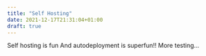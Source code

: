 ```yaml
---
title: "Self Hosting"
date: 2021-12-17T21:31:04+01:00
draft: true
---
```


Self hosting is fun And autodeployment is superfun!! More testing...